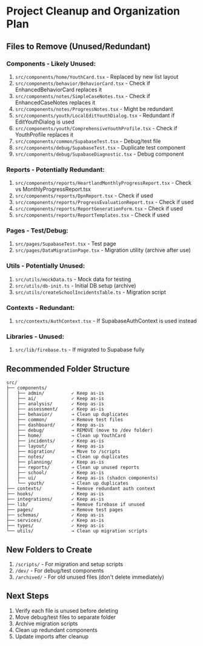 # Project Cleanup and Organization Plan

## Files to Remove (Unused/Redundant)

### Components - Likely Unused:
1. `src/components/home/YouthCard.tsx` - Replaced by new list layout
2. `src/components/behavior/BehaviorCard.tsx` - Check if EnhancedBehaviorCard replaces it
3. `src/components/notes/SimpleCaseNotes.tsx` - Check if EnhancedCaseNotes replaces it
4. `src/components/notes/ProgressNotes.tsx` - Might be redundant
5. `src/components/youth/LocalEditYouthDialog.tsx` - Redundant if EditYouthDialog is used
6. `src/components/youth/ComprehensiveYouthProfile.tsx` - Check if YouthProfile replaces it
7. `src/components/common/SupabaseTest.tsx` - Debug/test file
8. `src/components/debug/SupabaseTest.tsx` - Duplicate test component
9. `src/components/debug/SupabaseDiagnostic.tsx` - Debug component

### Reports - Potentially Redundant:
1. `src/components/reports/HeartlandMonthlyProgressReport.tsx` - Check vs MonthlyProgressReport.tsx
2. `src/components/reports/DpnReport.tsx` - Check if used
3. `src/components/reports/ProgressEvaluationReport.tsx` - Check if used
4. `src/components/reports/ReportGenerationForm.tsx` - Check if used
5. `src/components/reports/ReportTemplates.tsx` - Check if used

### Pages - Test/Debug:
1. `src/pages/SupabaseTest.tsx` - Test page
2. `src/pages/DataMigrationPage.tsx` - Migration utility (archive after use)

### Utils - Potentially Unused:
1. `src/utils/mockData.ts` - Mock data for testing
2. `src/utils/db-init.ts` - Initial DB setup (archive)
3. `src/utils/createSchoolIncidentsTable.ts` - Migration script

### Contexts - Redundant:
1. `src/contexts/AuthContext.tsx` - If SupabaseAuthContext is used instead

### Libraries - Unused:
1. `src/lib/firebase.ts` - If migrated to Supabase fully

## Recommended Folder Structure

```
src/
├── components/
│   ├── admin/          ✓ Keep as-is
│   ├── ai/             ✓ Keep as-is
│   ├── analysis/       ✓ Keep as-is
│   ├── assessment/     ✓ Keep as-is
│   ├── behavior/       → Clean up duplicates
│   ├── common/         → Remove test files
│   ├── dashboard/      ✓ Keep as-is
│   ├── debug/          → REMOVE (move to /dev folder)
│   ├── home/           → Clean up YouthCard
│   ├── incidents/      ✓ Keep as-is
│   ├── layout/         ✓ Keep as-is
│   ├── migration/      → Move to /scripts
│   ├── notes/          → Clean up duplicates
│   ├── planning/       ✓ Keep as-is
│   ├── reports/        → Clean up unused reports
│   ├── school/         ✓ Keep as-is
│   ├── ui/             ✓ Keep as-is (shadcn components)
│   └── youth/          → Clean up duplicates
├── contexts/           → Remove redundant auth context
├── hooks/              ✓ Keep as-is
├── integrations/       ✓ Keep as-is
├── lib/                → Remove firebase if unused
├── pages/              → Remove test pages
├── schemas/            ✓ Keep as-is
├── services/           ✓ Keep as-is
├── types/              ✓ Keep as-is
└── utils/              → Clean up migration scripts
```

## New Folders to Create

1. `/scripts/` - For migration and setup scripts
2. `/dev/` - For debug/test components
3. `/archived/` - For old unused files (don't delete immediately)

## Next Steps

1. Verify each file is unused before deleting
2. Move debug/test files to separate folder
3. Archive migration scripts
4. Clean up redundant components
5. Update imports after cleanup
